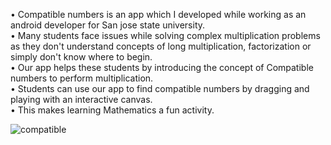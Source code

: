 • Compatible numbers is an app which I developed while working as an android developer for San jose state university.<br>
• Many students face issues while solving complex multiplication problems as they don't understand concepts of long multiplication, factorization or simply don't know where to begin.<br>
• Our app helps these students by introducing the concept of Compatible numbers to perform multiplication.<br>
• Students can use our app to find compatible numbers by dragging and playing with an interactive canvas.<br>
• This makes learning Mathematics a fun activity.<br>

![compatible](https://user-images.githubusercontent.com/22826481/38712867-389acf7a-3e83-11e8-8a7b-29c33052b4f2.gif)
